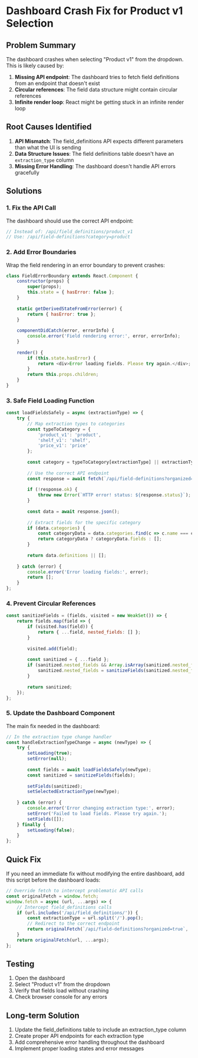 # Dashboard Crash Fix for Product v1 Selection

## Problem Summary

The dashboard crashes when selecting "Product v1" from the dropdown. This is likely caused by:

1. **Missing API endpoint**: The dashboard tries to fetch field definitions from an endpoint that doesn't exist
2. **Circular references**: The field data structure might contain circular references
3. **Infinite render loop**: React might be getting stuck in an infinite render loop

## Root Causes Identified

1. **API Mismatch**: The field_definitions API expects different parameters than what the UI is sending
2. **Data Structure Issues**: The field definitions table doesn't have an `extraction_type` column
3. **Missing Error Handling**: The dashboard doesn't handle API errors gracefully

## Solutions

### 1. Fix the API Call

The dashboard should use the correct API endpoint:
```javascript
// Instead of: /api/field_definitions/product_v1
// Use: /api/field-definitions?category=product
```

### 2. Add Error Boundaries

Wrap the field rendering in an error boundary to prevent crashes:
```javascript
class FieldErrorBoundary extends React.Component {
    constructor(props) {
        super(props);
        this.state = { hasError: false };
    }
    
    static getDerivedStateFromError(error) {
        return { hasError: true };
    }
    
    componentDidCatch(error, errorInfo) {
        console.error('Field rendering error:', error, errorInfo);
    }
    
    render() {
        if (this.state.hasError) {
            return <div>Error loading fields. Please try again.</div>;
        }
        return this.props.children;
    }
}
```

### 3. Safe Field Loading Function

```javascript
const loadFieldsSafely = async (extractionType) => {
    try {
        // Map extraction types to categories
        const typeToCategory = {
            'product_v1': 'product',
            'shelf_v1': 'shelf',
            'price_v1': 'price'
        };
        
        const category = typeToCategory[extractionType] || extractionType;
        
        // Use the correct API endpoint
        const response = await fetch(`/api/field-definitions?organized=true`);
        
        if (!response.ok) {
            throw new Error(`HTTP error! status: ${response.status}`);
        }
        
        const data = await response.json();
        
        // Extract fields for the specific category
        if (data.categories) {
            const categoryData = data.categories.find(c => c.name === category);
            return categoryData ? categoryData.fields : [];
        }
        
        return data.definitions || [];
        
    } catch (error) {
        console.error('Error loading fields:', error);
        return [];
    }
};
```

### 4. Prevent Circular References

```javascript
const sanitizeFields = (fields, visited = new WeakSet()) => {
    return fields.map(field => {
        if (visited.has(field)) {
            return { ...field, nested_fields: [] };
        }
        
        visited.add(field);
        
        const sanitized = { ...field };
        if (sanitized.nested_fields && Array.isArray(sanitized.nested_fields)) {
            sanitized.nested_fields = sanitizeFields(sanitized.nested_fields, visited);
        }
        
        return sanitized;
    });
};
```

### 5. Update the Dashboard Component

The main fix needed in the dashboard:

```javascript
// In the extraction type change handler
const handleExtractionTypeChange = async (newType) => {
    try {
        setLoading(true);
        setError(null);
        
        const fields = await loadFieldsSafely(newType);
        const sanitized = sanitizeFields(fields);
        
        setFields(sanitized);
        setSelectedExtractionType(newType);
        
    } catch (error) {
        console.error('Error changing extraction type:', error);
        setError('Failed to load fields. Please try again.');
        setFields([]);
    } finally {
        setLoading(false);
    }
};
```

## Quick Fix

If you need an immediate fix without modifying the entire dashboard, add this script before the dashboard loads:

```javascript
// Override fetch to intercept problematic API calls
const originalFetch = window.fetch;
window.fetch = async (url, ...args) => {
    // Intercept field_definitions calls
    if (url.includes('/api/field_definitions/')) {
        const extractionType = url.split('/').pop();
        // Redirect to the correct endpoint
        return originalFetch(`/api/field-definitions?organized=true`, ...args);
    }
    return originalFetch(url, ...args);
};
```

## Testing

1. Open the dashboard
2. Select "Product v1" from the dropdown
3. Verify that fields load without crashing
4. Check browser console for any errors

## Long-term Solution

1. Update the field_definitions table to include an extraction_type column
2. Create proper API endpoints for each extraction type
3. Add comprehensive error handling throughout the dashboard
4. Implement proper loading states and error messages